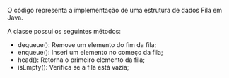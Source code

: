 O código representa a implementação de uma estrutura de dados Fila em Java.

A classe possui os seguintes métodos:

- dequeue(): Remove um elemento do fim da fila;
- enqueue(): Inseri um elemento no começo da fila;
- head(): Retorna o primeiro elemento da fila;
- isEmpty(): Verifica se a fila está vazia;